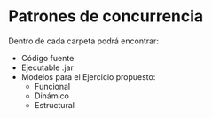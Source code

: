 # Patrones de concurrencia

Dentro de cada carpeta podrá encontrar:

- Código fuente
- Ejecutable .jar
- Modelos para el Ejercicio propuesto:
    - Funcional
    - Dinámico
    - Estructural